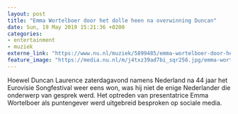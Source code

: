 ```yaml
---
layout: post
title: "Emma Wortelboer door het dolle heen na overwinning Duncan"
date: Sun, 19 May 2019 15:21:36 +0200
categories: 
- entertainment 
- muziek 
externe_link: "https://www.nu.nl/muziek/5899485/emma-wortelboer-door-het-dolle-heen-na-overwinning-duncan.html"
feature_image: "https://media.nu.nl/m/j4txz39ad7bi_sqr256.jpg/emma-wortelboer-door-het-dolle-heen-na-overwinning-duncan.jpg"
---
```


Hoewel Duncan Laurence zaterdagavond namens Nederland na 44 jaar het Eurovisie Songfestival weer eens won, was hij niet de enige Nederlander die onderwerp van gesprek werd. Het optreden van presentatrice Emma Wortelboer als puntengever werd uitgebreid besproken op sociale media.
